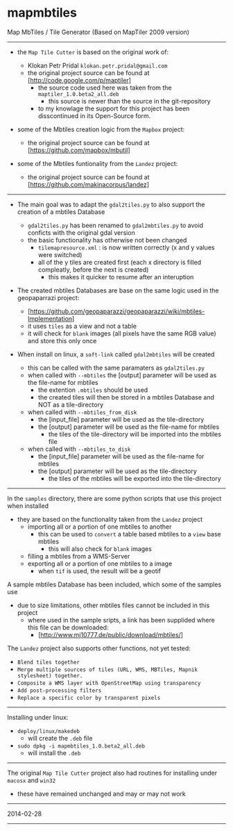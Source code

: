 mapmbtiles
==========

Map MbTiles / Tile  Generator (Based on MapTiler 2009 version)


***

* the `Map Tile Cutter` is based on the original work of:
    *  Klokan Petr Pridal `klokan.petr.pridal@gmail.com`
    *  the original project source can be found at [http://code.google.com/p/maptiler]
       * the source code used here was taken from the `maptiler_1.0.beta2_all.deb`
          * this source is newer than the source in the git-repository
       * to my knowlage the support for this project has been disscontinued in its Open-Source form.

* some of the Mbtiles creation logic from the `Mapbox` project:
    *  the original project source can be found at [https://github.com/mapbox/mbutil]

* some of the Mbtiles funtionality from the `Landez` project:
    *  the original project source can be found at [https://github.com/makinacorpus/landez]
 

***

* The main goal was to adapt the `gdal2tiles.py` to also support the creation of a mbtiles Database
    * `gdal2tiles.py` has been renamed to `gdal2mbtiles.py` to avoid conficts with the original gdal version
    * the basic functionality has otherwise not been changed
       * `tilemapresource.xml` : is now written correctly (x and y values were switched)
       * all of the y tiles are created first (each x directory is filled compleatly, before the next is created)
          * this makes it quicker to resume after an interuption

* The created mbtiles Databases are base on the same logic used in the geopaparrazi project:
    * [https://github.com/geopaparazzi/geopaparazzi/wiki/mbtiles-Implementation]
    * it uses `tiles` as a view and not a table
    * it will check for `blank` images (all pixels have the same RGB value) and store this only once

* When install on linux, a `soft-link`  called `gdal2mbtiles` will be created
    * this can be called with the same paramaters as `gdal2tiles.py`
    * when called with `--mbtiles` the [output] parameter will be used as the file-name for mbtiles
       * the extention `.mbtiles` should be used
       * the created tiles will then be stored in a mbtiles Database and NOT as a tile-directory
    * when called with `--mbtiles_from_disk` 
       * the [input_file] parameter will be used as the tile-directory
       * the [output] parameter will be used as the file-name for mbtiles
          * the tiles of the tile-directory will be imported into the mbtiles file
    * when called with `--mbtiles_to_disk` 
       * the [input_file] parameter will be used as the file-name for mbtiles
       * the [output] parameter will be used as the tile-directory
          * the tiles of the mbtiles will be exported into the tile-directory

***

In the `samples` directory, there are some python scripts that use this project when installed

* they are based on the functionality taken from the `Landez` project
   * importing all or a portion of one mbtiles to another
      * this can be used to `convert` a table based mbtiles to a `view` base mbtiles
         * this will also check for `blank` images
   * filling a mbtiles from a WMS-Server
   * exporting all or a portion of one mbtiles to a image
      * when `tif` is used, the result will be a geotif

A sample mbtiles Database has been included, which some of the samples use

* due to size limitations, other mbtiles files cannot be included in this project
   * where used in the sample sripts, a link has been supplided where this file can be downloaded:
      * [http://www.mj10777.de/public/download/mbtiles/]

The `Landez` project also supports other functions, not yet tested:

* `Blend tiles together`
* `Merge multiple sources of tiles (URL, WMS, MBTiles, Mapnik stylesheet) together.`
* `Composite a WMS layer with OpenStreetMap using transparency`
* `Add post-processing filters`
* `Replace a specific color by transparent pixels`


***

Installing under linux:

* `deploy/linux/makedeb`
   * will create the `.deb` file
* `sudo dpkg -i mapmbtiles_1.0.beta2_all.deb`
   * will install the `.deb`

***

The original `Map Tile Cutter` project also had routines for installing under `macosx` and `win32`
* these have remained unchanged and may or may not work

---

2014-02-28

---
